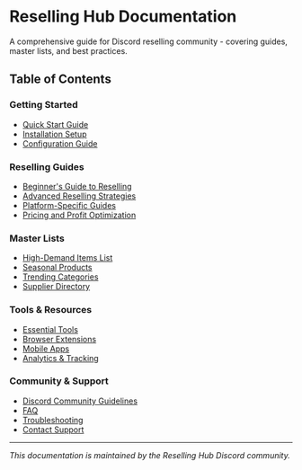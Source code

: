 # Reselling Hub Documentation

A comprehensive guide for Discord reselling community - covering guides, master lists, and best practices.

## Table of Contents

### Getting Started
- [Quick Start Guide](getting-started/quick-start.md)
- [Installation Setup](getting-started/installation.md)
- [Configuration Guide](getting-started/configuration.md)

### Reselling Guides
- [Beginner's Guide to Reselling](guides/beginners-guide.md)
- [Advanced Reselling Strategies](guides/advanced-strategies.md)
- [Platform-Specific Guides](guides/platform-guides.md)
- [Pricing and Profit Optimization](guides/pricing-optimization.md)

### Master Lists
- [High-Demand Items List](master-lists/high-demand-items.md)
- [Seasonal Products](master-lists/seasonal-products.md)
- [Trending Categories](master-lists/trending-categories.md)
- [Supplier Directory](master-lists/supplier-directory.md)

### Tools & Resources
- [Essential Tools](tools/essential-tools.md)
- [Browser Extensions](tools/browser-extensions.md)
- [Mobile Apps](tools/mobile-apps.md)
- [Analytics & Tracking](tools/analytics.md)

### Community & Support
- [Discord Community Guidelines](community/guidelines.md)
- [FAQ](community/faq.md)
- [Troubleshooting](community/troubleshooting.md)
- [Contact Support](community/contact.md)

---

*This documentation is maintained by the Reselling Hub Discord community.*